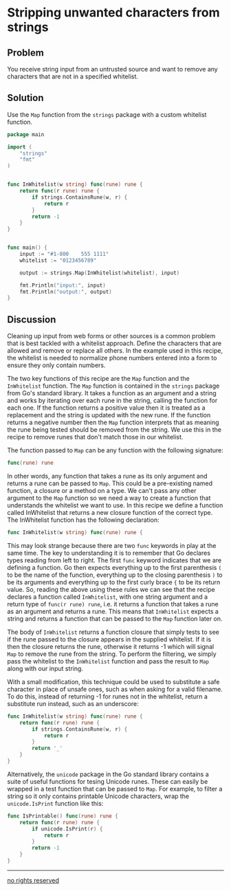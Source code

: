 # Stripping unwanted characters from strings

## Problem

You receive string input from an untrusted source and want to remove any characters that are not in a specified whitelist.

## Solution

Use the `Map` function from the `strings` package with a custom whitelist function.

```Go
package main

import (
    "strings"
    "fmt"
)


func InWhitelist(w string) func(rune) rune {
    return func(r rune) rune {
        if strings.ContainsRune(w, r) {
            return r
        }
        return -1
    }
}


func main() {
    input := "#1-800    555 1111"
    whitelist := "0123456789"

    output := strings.Map(InWhitelist(whitelist), input)

    fmt.Println("input:", input)
    fmt.Println("output:", output)
}
```

## Discussion

Cleaning up input from web forms or other sources is a common problem that is best tackled with a whitelist approach. Define the characters that are allowed and remove or replace all others. In the example used in this recipe, the whitelist is needed to normalize phone numbers entered into a form to ensure they only contain numbers.

The two key functions of this recipe are the `Map` function and the `InWhitelist` function. The `Map` function is contained in the `strings` package from Go's standard library. It takes a function as an argument and a string and works by iterating over each rune in the string, calling the function for each one. If the function returns a positive value then it is treated as a replacement and the string is updated with the new rune. If the function returns a negative number then the `Map` function interprets that as meaning the rune being tested should be removed from the string. We use this in the recipe to remove runes that don't match those in our whitelist.

The function passed to `Map` can be any function with the following signature:

```Go
func(rune) rune
```

In other words, any function that takes a rune as its only argument and returns a rune can be passed to `Map`. This could be a pre-existing named function, a closure or a method on a type. We can't pass any other argument to the `Map` function so we need a way to create a function that understands the whitelist we want to use. In this recipe we define a function called InWhitelist that returns a new closure function of the correct type. The InWhitelist function has the following declaration:

```Go
func InWhitelist(w string) func(rune) rune {
```

This may look strange because there are two `func` keywords in play at the same time. The key to understanding it is to remember that Go declares types reading from left to right. The first `func` keyword indicates that we are defining a function. Go then expects everything up to the first parenthesis `(` to be the name of the function, everything up to the closing  parenthesis `)` to be its arguments and everything up to the first curly brace `{` to be its return value. So, reading the above using these rules we can see that the recipe declares a function called `InWhitelist`, with one string argument and a return type of `func(r rune) rune`, i.e. it returns a function that takes a rune as an argument and returns a rune. This means that `InWhitelist` expects a string and returns a function that can be passed to the `Map` function later on.

The body of `InWhitelist` returns a function closure that simply tests to see if the rune passed to the closure appears in the supplied whitelist. If it is then the closure returns the rune, otherwise it returns -1 which will signal `Map` to remove the rune from the string. To perform the filtering, we simply pass the whitelist to the `InWhitelist` function and pass the result to `Map` along with our input string.

With a small modification, this technique could be used to substitute a safe character in place of unsafe ones, such as when asking for a valid filename. To do this, instead of returning -1 for runes not in the whitelist, return a substitute run instead, such as an underscore:

```Go
func InWhitelist(w string) func(rune) rune {
    return func(r rune) rune {
        if strings.ContainsRune(w, r) {
            return r
        }
        return '_'
    }
}
```

Alternatively, the `unicode` package in the Go standard library contains a suite of useful functions for tesing Unicode runes. These can easily be wrapped in a test function that can be passed to `Map`. For example, to filter a string so it only contains printable Unicode characters, wrap the `unicode.IsPrint` function like this:

```Go
func IsPrintable() func(rune) rune {
    return func(r rune) rune {
        if unicode.IsPrint(r) {
            return r
        }
        return -1
    }
}
```

----
[no rights reserved](http://creativecommons.org/publicdomain/zero/1.0/)


